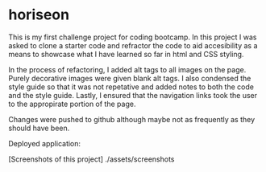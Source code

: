 # horiseon

This is my first challenge project for coding bootcamp. In this project I was asked to clone a starter code and refractor the code to aid accesibility as a means to showcase what I have learned so far in html and CSS styling. 

In the process of refactoring, I added alt tags to all images on the page. Purely decorative images were given blank alt tags. I also condensed the style guide so that it was not repetative and added notes to both the code and the style guide. Lastly, I ensured that the navigation links took the user to the appropirate portion of the page. 

Changes were pushed to github although maybe not as frequently as they should have been. 

Deployed application: 

[Screenshots of this project] ./assets/screenshots
